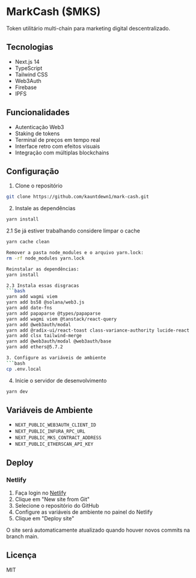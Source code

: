 # MarkCash ($MKS)

Token utilitário multi-chain para marketing digital descentralizado.

## Tecnologias

- Next.js 14
- TypeScript
- Tailwind CSS
- Web3Auth
- Firebase
- IPFS

## Funcionalidades

- Autenticação Web3
- Staking de tokens
- Terminal de preços em tempo real
- Interface retro com efeitos visuais
- Integração com múltiplas blockchains

## Configuração

1. Clone o repositório
```bash
git clone https://github.com/kauntdewn1/mark-cash.git
```

2. Instale as dependências
```bash
yarn install
```

2.1 Se já estiver trabalhando considere limpar o cache
```bash
yarn cache clean

Remover a pasta node_modules e o arquivo yarn.lock:
rm -rf node_modules yarn.lock

Reinstalar as dependências:
yarn install

2.3 Instala essas disgracas
```bash
yarn add wagmi viem
yarn add bs58 @solana/web3.js
yarn add date-fns
yarn add papaparse @types/papaparse
yarn add wagmi viem @tanstack/react-query
yarn add @web3auth/modal
yarn add @radix-ui/react-toast class-variance-authority lucide-react
yarn add clsx tailwind-merge
yarn add @web3auth/modal @web3auth/base
yarn add ethers@5.7.2

3. Configure as variáveis de ambiente
```bash
cp .env.local
```

4. Inicie o servidor de desenvolvimento
```bash
yarn dev
```

## Variáveis de Ambiente

- `NEXT_PUBLIC_WEB3AUTH_CLIENT_ID`
- `NEXT_PUBLIC_INFURA_RPC_URL`
- `NEXT_PUBLIC_MKS_CONTRACT_ADDRESS`
- `NEXT_PUBLIC_ETHERSCAN_API_KEY`

## Deploy

### Netlify

1. Faça login no [Netlify](https://app.netlify.com)
2. Clique em "New site from Git"
3. Selecione o repositório do GitHub
4. Configure as variáveis de ambiente no painel do Netlify
5. Clique em "Deploy site"

O site será automaticamente atualizado quando houver novos commits na branch main.

## Licença

MIT 